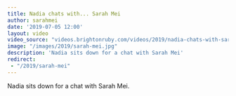 ```yaml
---
title: Nadia chats with... Sarah Mei
author: sarahmei
date: '2019-07-05 12:00'
layout: video
video_source: "videos.brightonruby.com/videos/2019/nadia-chats-with-sarah-mei.mp4"
image: "/images/2019/sarah-mei.jpg"
description: 'Nadia sits down for a chat with Sarah Mei'
redirect:
 - "/2019/sarah-mei"
---
```


Nadia sits down for a chat with Sarah Mei.
